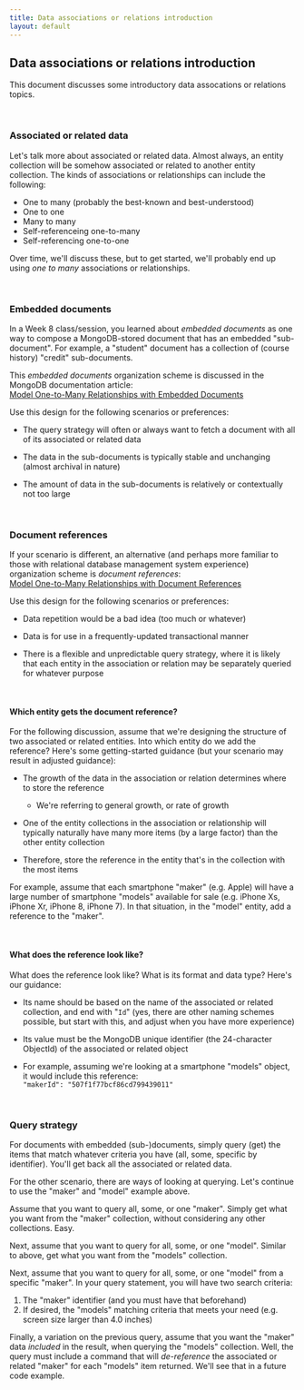 ```yaml
---
title: Data associations or relations introduction
layout: default
---
```


## Data associations or relations introduction

This document discusses some introductory data assocations or relations topics. 

<br>

### Associated or related data 

Let's talk more about associated or related data. Almost always, an entity collection will be somehow associated or related to another entity collection. The kinds of associations or relationships can include the following: 
* One to many (probably the best-known and best-understood)
* One to one
* Many to many
* Self-referenceing one-to-many
* Self-referencing one-to-one 

Over time, we'll discuss these, but to get started, we'll probably end up using *one to many* associations or relationships. 

<br>

### Embedded documents 

In a Week 8 class/session, you learned about *embedded documents* as one way to compose a MongoDB-stored document that has an embedded "sub-document". For example, a "student" document has a collection of (course history) "credit" sub-documents. 

This *embedded documents* organization scheme is discussed in the MongoDB documentation article:  
[Model One-to-Many Relationships with Embedded Documents](https://docs.mongodb.com/manual/tutorial/model-embedded-one-to-many-relationships-between-documents/)

Use this design for the following scenarios or preferences: 

* The query strategy will often or always want to fetch a document with all of its associated or related data 

* The data in the sub-documents is typically stable and unchanging (almost archival in nature)

* The amount of data in the sub-documents is relatively or contextually not too large 

<br>

### Document references

If your scenario is different, an alternative (and perhaps more familiar to those with relational database management system experience) organization scheme is *document references*:  
[Model One-to-Many Relationships with Document References](https://docs.mongodb.com/manual/tutorial/model-referenced-one-to-many-relationships-between-documents/)

Use this design for the following scenarios or preferences: 

* Data repetition would be a bad idea (too much or whatever)

* Data is for use in a frequently-updated transactional manner 

* There is a flexible and unpredictable query strategy, where it is likely that each entity in the association or relation may be separately queried for whatever purpose 

<br>

#### Which entity gets the document reference?

For the following discussion, assume that we're designing the structure of two associated or related entities. Into which entity do we add the reference? Here's some getting-started guidance (but your scenario may result in adjusted guidance):

* The growth of the data in the association or relation determines where to store the reference
  * We're referring to general growth, or rate of growth

* One of the entity collections in the association or relationship will typically naturally have many more items (by a large factor) than the other entity collection 

* Therefore, store the reference in the entity that's in the collection with the most items 

For example, assume that each smartphone "maker" (e.g. Apple) will have a large number of smartphone "models" available for sale (e.g. iPhone Xs, iPhone Xr, iPhone 8, iPhone 7). In that situation, in the "model" entity, add a reference to the "maker". 

<br>

#### What does the reference look like? 

What does the reference look like? What is its format and data type? Here's our guidance:

* Its name should be based on the name of the associated or related collection, and end with "`Id`" (yes, there are other naming schemes possible, but start with this, and adjust when you have more experience)

* Its value must be the MongoDB unique identifier (the 24-character ObjectId) of the associated or related object 

* For example, assuming we're looking at a smartphone "models" object, it would include this reference:  
`"makerId": "507f1f77bcf86cd799439011"`

<br>

### Query strategy

For documents with embedded (sub-)documents, simply query (get) the items that match whatever criteria you have (all, some, specific by identifier). You'll get back all the associated or related data. 

For the other scenario, there are ways of looking at querying. Let's continue to use the "maker" and "model" example above. 

Assume that you want to query all, some, or one "maker". Simply get what you want from the "maker" collection, without considering any other collections. Easy. 

Next, assume that you want to query for all, some, or one "model". Similar to above, get what you want from the "models" collection. 

Next, assume that you want to query for all, some, or one "model" from a specific "maker". In your query statement, you will have two search criteria:
1. The "maker" identifier (and you must have that beforehand) 
2. If desired, the "models" matching criteria that meets your need (e.g. screen size larger than 4.0 inches) 

Finally, a variation on the previous query, assume that you want the "maker" data *included* in the result, when querying the "models" collection. Well, the query must include a command that will *de-reference* the associated or related "maker" for each "models" item returned. We'll see that in a future code example. 

<br>
